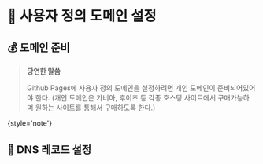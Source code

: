 # :link: 사용자 정의 도메인 설정

## :moneybag: 도메인 준비

> **당연한 말씀**
> 
> Github Pages에 사용자 정의 도메인을 설정하려면 개인 도메인이 준비되어있어야 한다.
> (개인 도메인은 가비아, 후이즈 등 각종 호스팅 사이트에서 구매가능하며 원하는 사이트를 통해서 구매하도록 한다.)
>
{style='note'}


## :wrench: DNS 레코드 설정


[//]: # ()
[//]: # (<tldr>)

[//]: # (https://docs.github.com/ko/pages/configuring-a-custom-domain-for-your-github-pages-site/managing-a-custom-domain-for-your-github-pages-site#dns-records-for-your-custom-domain)

[//]: # (</tldr>)
